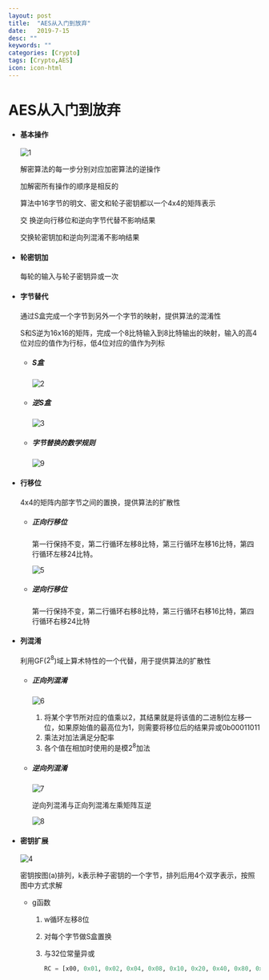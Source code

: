 ```yaml
---
layout: post
title:  "AES从入门到放弃"
date:   2019-7-15
desc: ""
keywords: ""
categories: [Crypto]
tags: [Crypto,AES]
icon: icon-html
---
```


# AES从入门到放弃

* #### 基本操作

  ![1](https://raw.githubusercontent.com/AiDaiP/images/master/AES/1.png)

  解密算法的每一步分别对应加密算法的逆操作

  加解密所有操作的顺序是相反的

  算法中16字节的明文、密文和轮子密钥都以一个4x4的矩阵表示 

  交 换逆向行移位和逆向字节代替不影响结果

  交换轮密钥加和逆向列混淆不影响结果 

* #### 轮密钥加

  每轮的输入与轮子密钥异或一次

* #### 字节替代

  通过S盒完成一个字节到另外一个字节的映射，提供算法的混淆性

  S和S逆为16x16的矩阵，完成一个8比特输入到8比特输出的映射，输入的高4位对应的值作为行标，低4位对应的值作为列标 

  * ##### S盒

    ![2](https://raw.githubusercontent.com/AiDaiP/images/master/AES/2.png)

  * ##### 逆S盒

    ![3](https://raw.githubusercontent.com/AiDaiP/images/master/AES/3.png)

  * ##### 字节替换的数学规则

    ![9](https://raw.githubusercontent.com/AiDaiP/images/master/AES/9.png)

* #### 行移位

  4x4的矩阵内部字节之间的置换，提供算法的扩散性

  * ##### 正向行移位

    第一行保持不变，第二行循环左移8比特，第三行循环左移16比特，第四行循环左移24比特。 

    ![5](https://raw.githubusercontent.com/AiDaiP/images/master/AES/5.png)

  * ##### 逆向行移位

    第一行保持不变，第二行循环右移8比特，第三行循环右移16比特，第四行循环右移24比特

* #### 列混淆

  利用GF($2^8$)域上算术特性的一个代替，用于提供算法的扩散性

  * ##### 正向列混淆

    ![6](https://raw.githubusercontent.com/AiDaiP/images/master/AES/6.png)

    1. 将某个字节所对应的值乘以2，其结果就是将该值的二进制位左移一位，如果原始值的最高位为1，则需要将移位后的结果异或0b00011011
    2.  乘法对加法满足分配率
    3. 各个值在相加时使用的是模$2^8$加法

  * ##### 逆向列混淆

    ![7](https://raw.githubusercontent.com/AiDaiP/images/master/AES/7.png)

    逆向列混淆与正向列混淆左乘矩阵互逆

    ![8](https://raw.githubusercontent.com/AiDaiP/images/master/AES/8.png)

    

    

* #### 密钥扩展

  ![4](https://raw.githubusercontent.com/AiDaiP/images/master/AES/4.png)

  密钥按图(a)排列，k表示种子密钥的一个字节，排列后用4个双字表示，按照图中方式求解

  * g函数

    1. w循环左移8位

    2. 对每个字节做S盒置换

    3. 与32位常量异或

       ```python
       RC = [x00, 0x01, 0x02, 0x04, 0x08, 0x10, 0x20, 0x40, 0x80, 0x1B, 0x36]
       ```

  